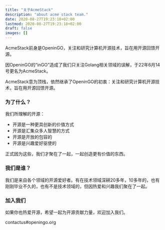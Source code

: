 ```yaml
---
title: "关于AcmeStack"
description: "about acme stack team."
date: 2020-08-27T19:23:18+02:00
lastmod: 2020-08-27T19:23:18+02:00
draft: false
images: []
---
```


AcmeStack前身是OpeninGO，关注和研究计算机开源技术，旨在用开源回馈开源。

因OpeninGO的“inGO”造成了我们只关注Golang相关领域的误解，于22年6月14号更名为AcmeStack。

AcmeStack意为顶栈，依然继承了OpeninGO的初衷：关注和研究计算机开源技术，旨在用开源回馈开源。

### 为了什么？

我们所理解的开源：

- 开源是一种更具创新的价值方式
- 开源是汇集众多人智慧的方式
- 开源是开放的包容的
- 开源是兴趣爱好驱使的

正式因为这些，我们才聚在了一起，一起创造更有价值的东西。

### 我们是谁？

我们是来自各个领域的开源爱好者。有在技术领域深耕20多年，10多年的，也有刚刚毕业不久的，也有不是技术领域的，但因热爱和兴趣我们聚在了一起。

### 加入我们

如果你也热爱开源，希望一起为开源贡献力量，欢迎加入我们。

contactus#openingo.org
